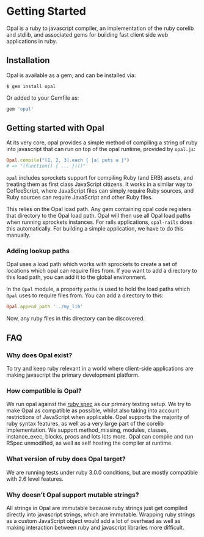 # Getting Started

Opal is a ruby to javascript compiler, an implementation of the ruby corelib and stdlib, and associated gems for building fast client side web applications in ruby.

## Installation

Opal is available as a gem, and can be installed via:

```
$ gem install opal
```

Or added to your Gemfile as:

```ruby
gem 'opal'
```

## Getting started with Opal

At its very core, opal provides a simple method of compiling a string of ruby into javascript that can run on top of the opal runtime, provided by `opal.js`:

```ruby
Opal.compile("[1, 2, 3].each { |a| puts a }")
# => "(function() { ... })()"
```

`opal` includes sprockets support for compiling Ruby (and ERB) assets, and treating them as first class JavaScript citizens. It works in a similar way to CoffeeScript, where JavaScript files can simply require Ruby sources, and Ruby sources can require JavaScript and other Ruby files.

This relies on the Opal load path. Any gem containing opal code registers that directory to the Opal load path. Opal will then use all Opal load paths when running sprockets instances. For rails applications, `opal-rails` does this automatically. For building a simple application, we have to do this manually.


### Adding lookup paths

Opal uses a load path which works with sprockets to create a set of locations which opal can require files
from. If you want to add a directory to this load path, you can add it to the global environment.

In the `Opal` module, a property `paths` is used to hold the load paths which
`Opal` uses to require files from. You can add a directory to this:

```ruby
Opal.append_path '../my_lib'
```

Now, any ruby files in this directory can be discovered.


## FAQ

### Why does Opal exist?

To try and keep ruby relevant in a world where client-side applications are making javascript the primary development platform.

### How compatible is Opal?

We run opal against the [ruby spec](https://github.com/ruby/spec) as our primary testing setup. We try to make Opal as compatible as possible, whilst also taking into account restrictions of JavaScript when applicable. Opal supports the majority of ruby syntax features, as well as a very large part of the corelib implementation. We support method\_missing, modules, classes, instance\_exec, blocks, procs and lots lots more. Opal can compile and run RSpec unmodified, as well as self hosting the compiler at runtime.

### What version of ruby does Opal target?

We are running tests under ruby 3.0.0 conditions, but are mostly compatible with 2.6 level features.

### Why doesn't Opal support mutable strings?

All strings in Opal are immutable because ruby strings just get compiled directly into javascript strings, which are immutable. Wrapping ruby strings as a custom JavaScript object would add a lot of overhead as well as making interaction between ruby and javascript libraries more difficult.
